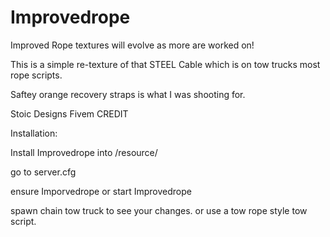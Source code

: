 # Improvedrope
Improved Rope textures will evolve as more are worked on!



This is a simple re-texture of that STEEL Cable which is on tow trucks most rope scripts.

Saftey orange recovery straps is what I was shooting for.



Stoic Designs Fivem CREDIT





Installation:



Install Improvedrope into /resource/



go to server.cfg


ensure Imporvedrope
or
start Improvedrope

spawn chain tow truck to see your changes.
or use a tow rope style tow script.
